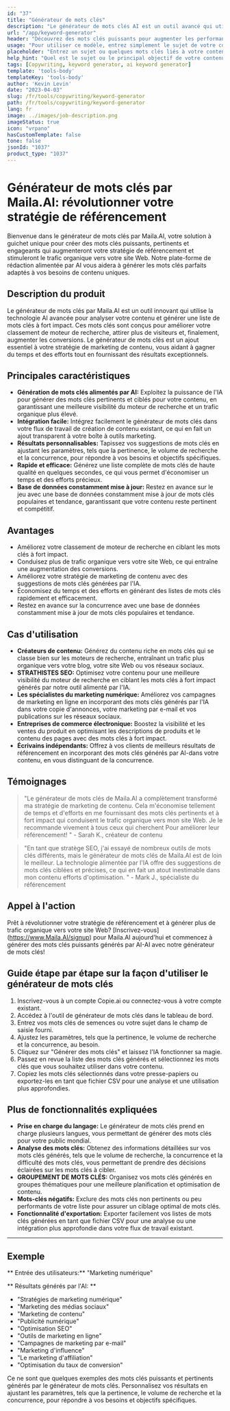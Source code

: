 ```yaml
---
id: "37"
title: "Générateur de mots clés"
description: "Le générateur de mots clés AI est un outil avancé qui utilise l'intelligence artificielle pour générer des mots clés pertinents et puissants pour votre contenu.  Il vous aide à découvrir des mots clés uniques et performants pour optimiser vos articles de blog, articles et autres contenus en ligne pour une meilleure visibilité et engagement."
url: "/app/keyword-generator"
header: "Découvrez des mots clés puissants pour augmenter les performances de votre contenu."
usage: "Pour utiliser ce modèle, entrez simplement le sujet de votre contenu ou quelques mots clés connexes.  Le générateur de mots-clés AI générera ensuite une liste de mots clés pertinents et hautement performants pour optimiser votre contenu pour une meilleure visibilité et engagement."
placeholder: "Entrez un sujet ou quelques mots clés liés à votre contenu, par exemple, marketing numérique, blogs de voyage ou conseils de fitness."
help_hint: "Quel est le sujet ou le principal objectif de votre contenu?  Fournissez quelques mots clés connexes et nous générerons une liste de mots clés puissants pour améliorer les performances de votre contenu."
tags: [Copywriting, keyword generator, ai keyword generator]
template: 'tools-body'
templateKey: 'tools-body'
author: 'Kevin Levin'
date: "2023-04-03"
slug: /fr/tools/copywriting/keyword-generator
path: /fr/tools/copywriting/keyword-generator
lang: fr
image: ../images/job-description.png
imageStatus: true
icon: "vrpano"
hasCustomTemplate: false
tone: false
jsonId: "1037"
product_type: "1037"
---
```

# Générateur de mots clés par Maila.AI: révolutionner votre stratégie de référencement

Bienvenue dans le générateur de mots clés par Maila.AI, votre solution à guichet unique pour créer des mots clés puissants, pertinents et engageants qui augmenteront votre stratégie de référencement et stimuleront le trafic organique vers votre site Web.  Notre plate-forme de rédaction alimentée par AI vous aidera à générer les mots clés parfaits adaptés à vos besoins de contenu uniques.

## Description du produit

Le générateur de mots clés par Maila.AI est un outil innovant qui utilise la technologie AI avancée pour analyser votre contenu et générer une liste de mots clés à fort impact.  Ces mots clés sont conçus pour améliorer votre classement de moteur de recherche, attirer plus de visiteurs et, finalement, augmenter les conversions.  Le générateur de mots clés est un ajout essentiel à votre stratégie de marketing de contenu, vous aidant à gagner du temps et des efforts tout en fournissant des résultats exceptionnels.

## Principales caractéristiques

- **Génération de mots clés alimentés par AI:** Exploitez la puissance de l'IA pour générer des mots clés pertinents et ciblés pour votre contenu, en garantissant une meilleure visibilité du moteur de recherche et un trafic organique plus élevé.
 - **Intégration facile:** Intégrez facilement le générateur de mots clés dans votre flux de travail de création de contenu existant, ce qui en fait un ajout transparent à votre boîte à outils marketing.
 - **Résultats personnalisables:** Tapissez vos suggestions de mots clés en ajustant les paramètres, tels que la pertinence, le volume de recherche et la concurrence, pour répondre à vos besoins et objectifs spécifiques.
 - **Rapide et efficace:** Générez une liste complète de mots clés de haute qualité en quelques secondes, ce qui vous permet d'économiser un temps et des efforts précieux.
 - **Base de données constamment mise à jour:** Restez en avance sur le jeu avec une base de données constamment mise à jour de mots clés populaires et tendance, garantissant que votre contenu reste pertinent et compétitif.

## Avantages

- Améliorez votre classement de moteur de recherche en ciblant les mots clés à fort impact.
 - Conduisez plus de trafic organique vers votre site Web, ce qui entraîne une augmentation des conversions.
 - Améliorez votre stratégie de marketing de contenu avec des suggestions de mots clés générées par l'IA.
 - Économisez du temps et des efforts en générant des listes de mots clés rapidement et efficacement.
 - Restez en avance sur la concurrence avec une base de données constamment mise à jour de mots clés populaires et tendance.

## Cas d'utilisation

- **Créateurs de contenu:** Générez du contenu riche en mots clés qui se classe bien sur les moteurs de recherche, entraînant un trafic plus organique vers votre blog, votre site Web ou vos réseaux sociaux.
 - **STRATHISTES SEO:** Optimisez votre contenu pour une meilleure visibilité du moteur de recherche en ciblant les mots clés à fort impact générés par notre outil alimenté par l'IA.
 - **Les spécialistes du marketing numérique:** Améliorez vos campagnes de marketing en ligne en incorporant des mots clés générés par l'IA dans votre copie d'annonces, votre marketing par e-mail et vos publications sur les réseaux sociaux.
 - **Entreprises de commerce électronique:** Boostez la visibilité et les ventes du produit en optimisant les descriptions de produits et le contenu des pages avec des mots clés à fort impact.
 - **Écrivains indépendants:** Offrez à vos clients de meilleurs résultats de référencement en incorporant des mots clés générés par AI-dans votre contenu, en vous distinguant de la concurrence.

## Témoignages

> "Le générateur de mots clés de Maila.AI a complètement transformé ma stratégie de marketing de contenu. Cela m'économise tellement de temps et d'efforts en me fournissant des mots clés pertinents et à fort impact qui conduisent le trafic organique vers mon site Web. Je le recommande vivement à tous ceux qui cherchent  Pour améliorer leur référencement! "  - Sarah K., créateur de contenu

> "En tant que stratège SEO, j'ai essayé de nombreux outils de mots clés différents, mais le générateur de mots clés de Maila.AI est de loin le meilleur. La technologie alimentée par l'IA offre des suggestions de mots clés ciblées et précises, ce qui en fait un atout inestimable dans mon contenu  efforts d'optimisation. "  - Mark J., spécialiste du référencement

## Appel à l'action

Prêt à révolutionner votre stratégie de référencement et à générer plus de trafic organique vers votre site Web?  [Inscrivez-vous] (https://www.Maila.AI/signup) pour Maila.AI aujourd'hui et commencez à générer des mots clés puissants générés par AI-AI avec notre générateur de mots clés!

## Guide étape par étape sur la façon d'utiliser le générateur de mots clés

1. Inscrivez-vous à un compte Copie.ai ou connectez-vous à votre compte existant.
 2. Accédez à l'outil de générateur de mots clés dans le tableau de bord.
 3. Entrez vos mots clés de semences ou votre sujet dans le champ de saisie fourni.
 4. Ajustez les paramètres, tels que la pertinence, le volume de recherche et la concurrence, au besoin.
 5. Cliquez sur "Générer des mots clés" et laissez l'IA fonctionner sa magie.
 6. Passez en revue la liste des mots clés générés et sélectionnez les mots clés que vous souhaitez utiliser dans votre contenu.
 7. Copiez les mots clés sélectionnés dans votre presse-papiers ou exportez-les en tant que fichier CSV pour une analyse et une utilisation plus approfondies.

## Plus de fonctionnalités expliquées

- **Prise en charge du langage:** Le générateur de mots clés prend en charge plusieurs langues, vous permettant de générer des mots clés pour votre public mondial.
 - **Analyse des mots clés:** Obtenez des informations détaillées sur vos mots clés générés, tels que le volume de recherche, la concurrence et la difficulté des mots clés, vous permettant de prendre des décisions éclairées sur les mots clés à cibler.
 - **GROUPEMENT DE MOTS CLÉS:** Organisez vos mots clés générés en groupes thématiques pour une meilleure planification et optimisation de contenu.
 - **Mots-clés négatifs:** Exclure des mots clés non pertinents ou peu performants de votre liste pour assurer un ciblage optimal de mots clés.
 - **Fonctionnalité d'exportation:** Exporter facilement vos listes de mots clés générées en tant que fichier CSV pour une analyse ou une intégration plus approfondie dans votre flux de travail existant.

---

## Exemple

** Entrée des utilisateurs:** "Marketing numérique"

** Résultats générés par l'AI: **

- "Stratégies de marketing numérique"
 - "Marketing des médias sociaux"
 - "Marketing de contenu"
 - "Publicité numérique"
 - "Optimisation SEO"
 - "Outils de marketing en ligne"
 - "Campagnes de marketing par e-mail"
 - "Marketing d'influence"
 - "Le marketing d'affiliation"
 - "Optimisation du taux de conversion"

Ce ne sont que quelques exemples des mots clés puissants et pertinents générés par le générateur de mots clés.  Personnalisez vos résultats en ajustant les paramètres, tels que la pertinence, le volume de recherche et la concurrence, pour répondre à vos besoins et objectifs spécifiques.
